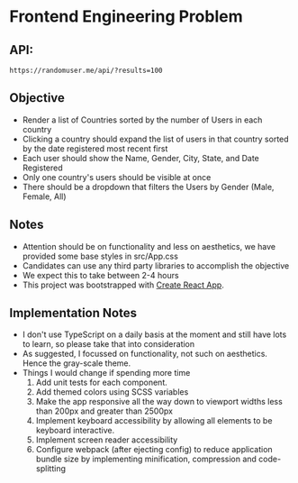 # Frontend Engineering Problem

## API:

```
https://randomuser.me/api/?results=100
```

## Objective

- Render a list of Countries sorted by the number of Users in each country
- Clicking a country should expand the list of users in that country sorted by the date registered most recent first
- Each user should show the Name, Gender, City, State, and Date Registered
- Only one country's users should be visible at once
- There should be a dropdown that filters the Users by Gender (Male, Female, All)

## Notes

- Attention should be on functionality and less on aesthetics, we have provided some base styles in src/App.css
- Candidates can use any third party libraries to accomplish the objective
- We expect this to take between 2-4 hours
- This project was bootstrapped with [Create React App](https://github.com/facebook/create-react-app).

## Implementation Notes

- I don't use TypeScript on a daily basis at the moment and still have lots to learn, so please take that into consideration
- As suggested, I focussed on functionality, not such on aesthetics. Hence the gray-scale theme.
- Things I would change if spending more time
  1. Add unit tests for each component.
  2. Add themed colors using SCSS variables
  3. Make the app responsive all the way down to viewport widths less than 200px and greater than 2500px
  4. Implement keyboard accessibility by allowing all elements to be keyboard interactive.
  5. Implement screen reader accessibility
  6. Configure webpack (after ejecting config) to reduce application bundle size by implementing minification, compression and code-splitting
